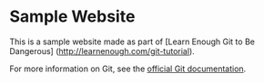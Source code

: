 # Sample Website

This is a sample website made as part of [Learn Enough Git to Be Dangerous] (http://learnenough.com/git-tutorial).

For more information on Git, see the [official Git documentation](https://git-scm.com/).
